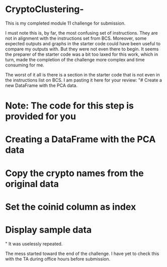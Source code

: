 # CryptoClustering-
This is my completed module 11 challenge for submission. 

I must note this is, by far, the most confusing set of instructions. They are not in alignment with the instructions set from BCS. 
Moreover, some expected outputs and graphs in the starter code could have been useful to compare my outputs with. But they were 
not even there to begin. It seems the preparer of the starter code was a bit too laxed for this work, which in turn, made the 
completion of the challenge more complex and time consuming for me.

The worst of it all is there is a section in the starter code that is not even in the instructions list on BCS. I am pasting it here for your review:
"# Create a new DataFrame with the PCA data.
# Note: The code for this step is provided for you

# Creating a DataFrame with the PCA data


# Copy the crypto names from the original data


# Set the coinid column as index


# Display sample data
"
It was uselessly repeated.

The mess started toward the end of the challenge.
I have yet to check this with the TA during office hours before submission.